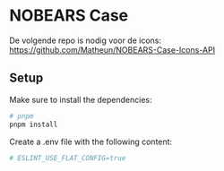 # NOBEARS Case

De volgende repo is nodig voor de icons:
https://github.com/Matheun/NOBEARS-Case-Icons-API

## Setup

Make sure to install the dependencies:

```bash
# pnpm
pnpm install
```

Create a .env file with the following content:

```bash
# ESLINT_USE_FLAT_CONFIG=true
```